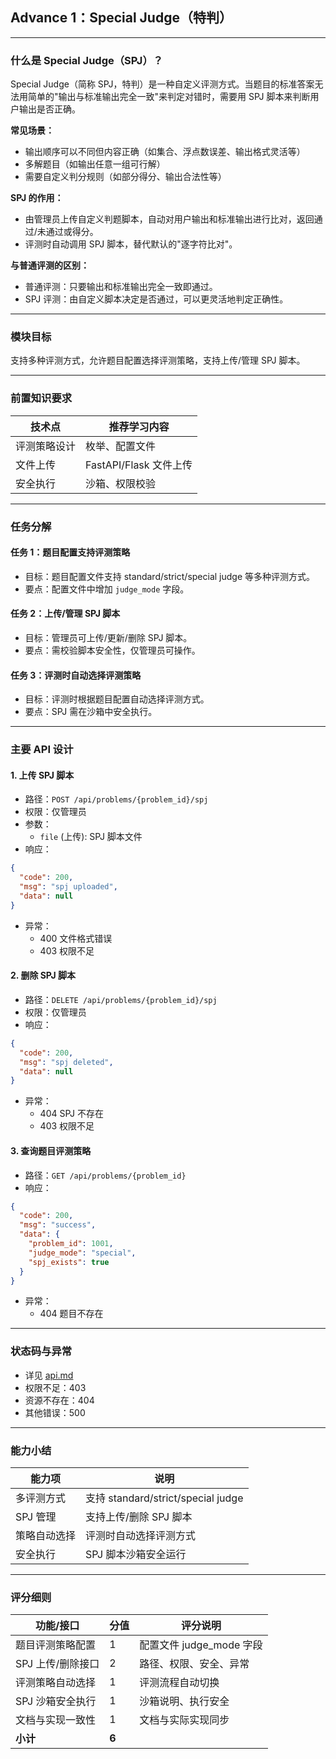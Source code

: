 ## Advance 1：Special Judge（特判）

---

### 什么是 Special Judge（SPJ）？

Special Judge（简称 SPJ，特判）是一种自定义评测方式。当题目的标准答案无法用简单的"输出与标准输出完全一致"来判定对错时，需要用 SPJ 脚本来判断用户输出是否正确。

**常见场景：**
- 输出顺序可以不同但内容正确（如集合、浮点数误差、输出格式灵活等）
- 多解题目（如输出任意一组可行解）
- 需要自定义判分规则（如部分得分、输出合法性等）

**SPJ 的作用：**
- 由管理员上传自定义判题脚本，自动对用户输出和标准输出进行比对，返回通过/未通过或得分。
- 评测时自动调用 SPJ 脚本，替代默认的"逐字符比对"。

**与普通评测的区别：**
- 普通评测：只要输出和标准输出完全一致即通过。
- SPJ 评测：由自定义脚本决定是否通过，可以更灵活地判定正确性。

---

### 模块目标

支持多种评测方式，允许题目配置选择评测策略，支持上传/管理 SPJ 脚本。

---

### 前置知识要求

| 技术点         | 推荐学习内容           |
| -------------- | ---------------------- |
| 评测策略设计   | 枚举、配置文件         |
| 文件上传       | FastAPI/Flask 文件上传 |
| 安全执行       | 沙箱、权限校验         |

---

### 任务分解

#### 任务 1：题目配置支持评测策略
- 目标：题目配置文件支持 standard/strict/special judge 等多种评测方式。
- 要点：配置文件中增加 `judge_mode` 字段。

#### 任务 2：上传/管理 SPJ 脚本
- 目标：管理员可上传/更新/删除 SPJ 脚本。
- 要点：需校验脚本安全性，仅管理员可操作。

#### 任务 3：评测时自动选择评测策略
- 目标：评测时根据题目配置自动选择评测方式。
- 要点：SPJ 需在沙箱中安全执行。

---

### 主要 API 设计

#### 1. 上传 SPJ 脚本
- 路径：`POST /api/problems/{problem_id}/spj`
- 权限：仅管理员
- 参数：
  - `file` (上传): SPJ 脚本文件
- 响应：
```json
{
  "code": 200,
  "msg": "spj uploaded",
  "data": null
}
```
- 异常：
  - 400 文件格式错误
  - 403 权限不足

#### 2. 删除 SPJ 脚本
- 路径：`DELETE /api/problems/{problem_id}/spj`
- 权限：仅管理员
- 响应：
```json
{
  "code": 200,
  "msg": "spj deleted",
  "data": null
}
```
- 异常：
  - 404 SPJ 不存在
  - 403 权限不足

#### 3. 查询题目评测策略
- 路径：`GET /api/problems/{problem_id}`
- 响应：
```json
{
  "code": 200,
  "msg": "success",
  "data": {
    "problem_id": 1001,
    "judge_mode": "special",
    "spj_exists": true
  }
}
```
- 异常：
  - 404 题目不存在

---

### 状态码与异常
- 详见 [api.md](../api.md)
- 权限不足：403
- 资源不存在：404
- 其他错误：500

---

### 能力小结

| 能力项         | 说明                       |
| -------------- | -------------------------- |
| 多评测方式     | 支持 standard/strict/special judge |
| SPJ 管理       | 支持上传/删除 SPJ 脚本     |
| 策略自动选择   | 评测时自动选择评测方式     |
| 安全执行       | SPJ 脚本沙箱安全运行       |

---

### 评分细则

| 功能/接口                | 分值 | 评分说明                         |
|--------------------------|------|----------------------------------|
| 题目评测策略配置         | 1    | 配置文件 judge_mode 字段           |
| SPJ 上传/删除接口        | 2    | 路径、权限、安全、异常            |
| 评测策略自动选择         | 1    | 评测流程自动切换                  |
| SPJ 沙箱安全执行         | 1    | 沙箱说明、执行安全                |
| 文档与实现一致性         | 1    | 文档与实际实现同步                |
| **小计**                 | **6**|                                  | 